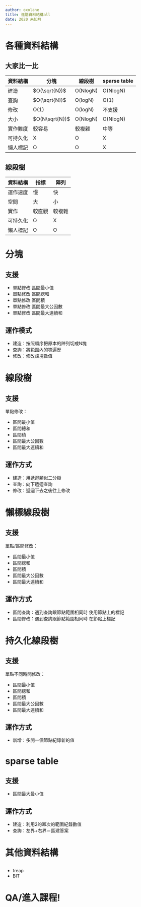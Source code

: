 ```yaml
---
author: oxolane
title: 進階資料結構all
date: 2020 未知月
---
```


# 各種資料結構

## 大家比一比

| 資料結構| 分塊 | 線段樹 |sparse table|
| ---- | ---- | ---- | ---- |
| 建造 | $O(\sqrt{N})$ | O(NlogN) | O(NlogN) |
| 查詢 | $O(\sqrt{N})$ | O(logN) |O(1)|
| 修改 | O(1) | O(logN) |不支援|
| 大小 | $O(N\sqrt{N})$ | O(NlogN) | O(NlogN) |
| 實作難度 | 較容易 | 較複雜 | 中等 |
| 可持久化 | X | O | X |
| 懶人標記 | O | O | X |

## 線段樹

| 資料結構| 指標 | 陣列 |
| ---- | ---- | ---- |
| 運作速度 | 慢 | 快 |
| 空間 | 大 | 小 |
| 實作 | 較直觀 | 較複雜 |
| 可持久化 | O | X |
| 懶人標記 | O | O |

# 分塊

## 支援

- 單點修改 區間最小值
- 單點修改 區間總和
- 單點修改 區間積
- 單點修改 區間最大公因數
- 單點修改 區間最大連續和

## 運作模式

- 建造：按照順序把原本的陣列切成N塊
- 查詢：將範圍內的塊遍歷
- 修改：修改該塊數值

# 線段樹

## 支援

單點修改：
-  區間最小值
-  區間總和
-  區間積
-  區間最大公因數
-  區間最大連續和

## 運作方式

- 建造：用遞迴類似二分樹
- 查詢：向下遞迴查詢
- 修改：遞迴下去之後往上修改

# 懶標線段樹

## 支援

單點/區間修改：

-  區間最小值
-  區間總和
-  區間積
-  區間最大公因數
-  區間最大連續和

## 運作方式

- 區間查詢：遇到查詢跟節點範圍相同時 使用節點上的標記
- 區間修改：遇到查詢跟節點範圍相同時 在節點上標記

# 持久化線段樹

## 支援

單點不同時間修改：

-  區間最小值
-  區間總和
-  區間積
-  區間最大公因數
-  區間最大連續和

## 運作方式

- 新增：多開一個節點紀錄新的值

# sparse table

## 支援

- 區間最大最小值

## 運作方式

- 建造：利用2的冪次的範圍紀錄數值
- 查詢：左界+右界＝區建答案

# 其他資料結構

## 

- treap
- BIT

# QA/進入課程!